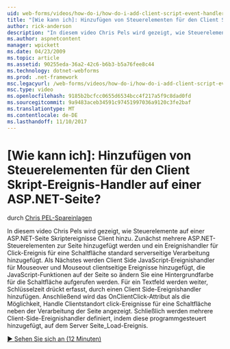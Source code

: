 ```yaml
---
uid: web-forms/videos/how-do-i/how-do-i-add-client-script-event-handlers-controls-on-an-aspnet-page
title: "[Wie kann ich]: Hinzufügen von Steuerelementen für den Client Skript-Ereignis-Handler auf einer ASP.NET-Seite? | Microsoft-Dokumentation"
author: rick-anderson
description: "In diesem video Chris Pels wird gezeigt, wie Steuerelemente auf einer ASP.NET-Seite Skriptereignisse Client hinzu. Zunächst mehrere ASP.NET-Steuerelemente werden auf der Seite \"und\" eine e hinzugefügt..."
ms.author: aspnetcontent
manager: wpickett
ms.date: 04/23/2009
ms.topic: article
ms.assetid: 90255eda-36a2-42c6-b6b3-b5a76fee8c44
ms.technology: dotnet-webforms
ms.prod: .net-framework
msc.legacyurl: /web-forms/videos/how-do-i/how-do-i-add-client-script-event-handlers-controls-on-an-aspnet-page
msc.type: video
ms.openlocfilehash: 9185b2bcfcc0655d6534bcc4f217a5f9c8dad0fd
ms.sourcegitcommit: 9a9483aceb34591c97451997036a9120c3fe2baf
ms.translationtype: MT
ms.contentlocale: de-DE
ms.lasthandoff: 11/10/2017
---
```

<a name="how-do-i-add-client-script-event-handlers-controls-on-an-aspnet-page"></a>[Wie kann ich]: Hinzufügen von Steuerelementen für den Client Skript-Ereignis-Handler auf einer ASP.NET-Seite?
====================
durch [Chris PEL-Spareinlagen](https://twitter.com/chrispels)

In diesem video Chris Pels wird gezeigt, wie Steuerelemente auf einer ASP.NET-Seite Skriptereignisse Client hinzu. Zunächst mehrere ASP.NET-Steuerelementen zur Seite hinzugefügt werden und ein Ereignishandler für Click-Ereignis für eine Schaltfläche standard serverseitige Verarbeitung hinzugefügt. Als Nächstes werden Client Side JavaScript-Ereignishandler für Mouseover und Mouseout clientseitige Ereignisse hinzugefügt, die JavaScript-Funktionen auf der Seite so ändern Sie eine Hintergrundfarbe für die Schaltfläche aufgerufen werden. Für ein Textfeld werden weiter, Schlüsselzeit drückt erfasst, durch einen Client Side-Ereignishandler hinzufügen. Anschließend wird das OnClientClick-Attribut als die Möglichkeit, Handle Clientstandort click-Ereignisse für eine Schaltfläche neben der Verarbeitung der Seite angezeigt. Schließlich werden mehrere Client-Side-Ereignishandler definiert, indem diese programmgesteuert hinzugefügt, auf dem Server Seite\_Load-Ereignis.

[&#9654; Sehen Sie sich an (12 Minuten)](https://channel9.msdn.com/Blogs/ASP-NET-Site-Videos/how-do-i-add-client-script-event-handlers-controls-on-an-aspnet-page)
